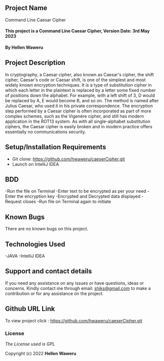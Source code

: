 ## Project Name

Command Line Caesar Cipher

#### This project is a Command Line Caesar Cipher, Version Date: 3rd May 2023

#### By **Hellen Waweru**

## Project Description
In cryptography, a Caesar cipher, also known as Caesar's cipher, the shift cipher, Caesar's code or Caesar shift, is one of the simplest and most widely known encryption techniques. It is a type of substitution cipher in which each letter in the plaintext is replaced by a letter some fixed number of positions down the alphabet. For example, with a left shift of 3, D would be replaced by A, E would become B, and so on. The method is named after Julius Caesar, who used it in his private correspondence.
The encryption step performed by a Caesar cipher is often incorporated as part of more complex schemes, such as the Vigenère cipher, and still has modern application in the ROT13 system. As with all single-alphabet substitution ciphers, the Caesar cipher is easily broken and in modern practice offers essentially no communications security.

## Setup/Installation Requirements

- Git clone: https://github.com/hwaweru/caeserCipher.git
- Launch on IntelliJ IDEA


## BDD
-Run the file on Terminal
-Enter text to be encrypted as per your need
-Enter the encryption key
-Encrypted and Decrypted data displayed
-Request closes
-Run file on Terminal again to initiate 


## Known Bugs

There are no known bugs on this project.

## Technologies Used

-JAVA
-IntelliJ IDEA

## Support and contact details

If you need any assistance on any issues or have questions, ideas or concerns. Kindly contact me through email: shiks@gmail.com to make a contribution or for any assistance on the project.

## Github URL Link

To view project click :  https://github.com/hwaweru/caeserCipher.git

### License

_The License used is GPL_

Copyright (c) 2022 **Hellen Waweru**